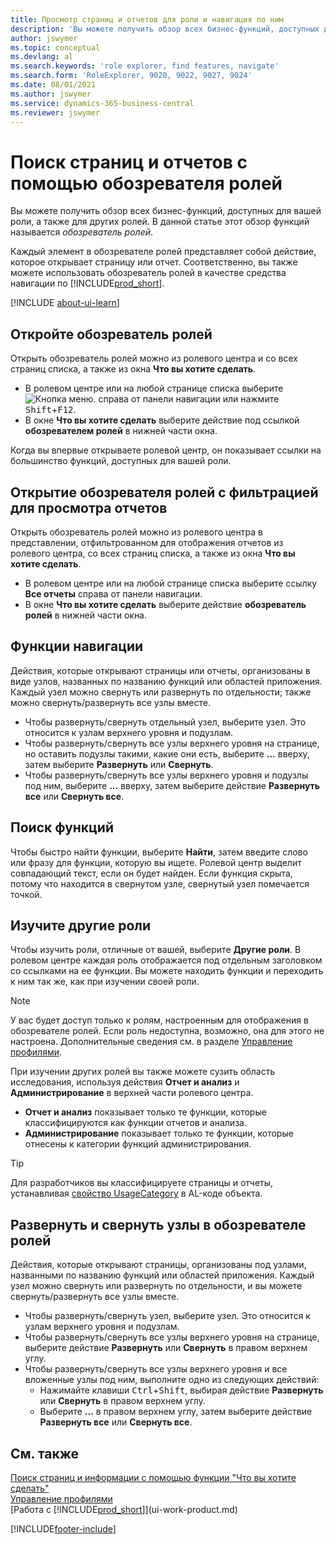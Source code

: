 ```yaml
---
title: Просмотр страниц и отчетов для роли и навигация по ним
description: 'Вы можете получить обзор всех бизнес-функций, доступных для вашей роли, а также для других ролей, с помощью обозревателя ролей.'
author: jswymer
ms.topic: conceptual
ms.devlang: al
ms.search.keywords: 'role explorer, find features, navigate'
ms.search.form: 'RoleExplorer, 9020, 9022, 9027, 9024'
ms.date: 08/01/2021
ms.author: jswymer
ms.service: dynamics-365-business-central
ms.reviewer: jswymer
---
```


# Поиск страниц и отчетов с помощью обозревателя ролей

Вы можете получить обзор всех бизнес-функций, доступных для вашей роли, а также для других ролей. В данной статье этот обзор функций называется *обозреватель ролей*.

Каждый элемент в обозревателе ролей представляет собой действие, которое открывает страницу или отчет. Соответственно, вы также можете использовать обозреватель ролей в качестве средства навигации по [!INCLUDE[prod_short](includes/prod_short.md)].

[!INCLUDE [about-ui-learn](includes/about-ui-learn.md)]

## Откройте обозреватель ролей

Открыть обозреватель ролей можно из ролевого центра и со всех страниц списка, а также из окна **Что вы хотите сделать**.

- В ролевом центре или на любой странице списка выберите ![Кнопка меню.](media/ui_menu_button.png "Кнопка меню") справа от панели навигации или нажмите <kbd>Shift</kbd>+<kbd>F12</kbd>.
- В окне **Что вы хотите сделать** выберите действие под ссылкой **обозревателем ролей** в нижней части окна.

Когда вы впервые открываете ролевой центр, он показывает ссылки на большинство функций, доступных для вашей роли.

## Открытие обозревателя ролей с фильтрацией для просмотра отчетов 

Открыть обозреватель ролей можно из ролевого центра в представлении, отфильтрованном для отображения отчетов из ролевого центра, со всех страниц списка, а также из окна **Что вы хотите сделать**.

- В ролевом центре или на любой странице списка выберите ссылку **Все отчеты** справа от панели навигации.
- В окне **Что вы хотите сделать** выберите действие **обозреватель ролей** в нижней части окна.

## Функции навигации

Действия, которые открывают страницы или отчеты, организованы в виде узлов, названных по названию функций или областей приложения. Каждый узел можно свернуть или развернуть по отдельности; также можно свернуть/развернуть все узлы вместе.

- Чтобы развернуть/свернуть отдельный узел, выберите узел. Это относится к узлам верхнего уровня и подузлам.
- Чтобы развернуть/свернуть все узлы верхнего уровня на странице, но оставить подузлы такими, какие они есть, выберите **...** вверху, затем выберите **Развернуть** или **Свернуть**.
- Чтобы развернуть/свернуть все узлы верхнего уровня и подузлы под ним, выберите **...** вверху, затем выберите действие **Развернуть все** или **Свернуть все**.

## Поиск функций

Чтобы быстро найти функции, выберите **Найти**, затем введите слово или фразу для функции, которую вы ищете. Ролевой центр выделит совпадающий текст, если он будет найден. Если функция скрыта, потому что находится в свернутом узле, свернутый узел помечается точкой. 

## Изучите другие роли

Чтобы изучить роли, отличные от вашей, выберите **Другие роли**. В ролевом центре каждая роль отображается под отдельным заголовком со ссылками на ее функции. Вы можете находить функции и переходить к ним так же, как при изучении своей роли.

> [!NOTE]
> У вас будет доступ только к ролям, настроенным для отображения в обозревателе ролей. Если роль недоступна, возможно, она для этого не настроена. Дополнительные сведения см. в разделе [Управление профилями](admin-users-profiles-roles.md). 

При изучении других ролей вы также можете сузить область исследования, используя действия **Отчет и анализ** и **Администрирование** в верхней части ролевого центра.

- **Отчет и анализ** показывает только те функции, которые классифицируются как функции отчетов и анализа.
- **Администрирование** показывает только те функции, которые отнесены к категории функций администрирования.

> [!TIP]
> Для разработчиков вы классифицируете страницы и отчеты, устанавливая [свойство UsageCategory](/dynamics365/business-central/dev-itpro/developer/properties/devenv-usagecategory-property) в AL-коде объекта.
<!--
 
## Role explorer actions

There a several actions along the top of the role explorer to help you locate features of your role and other roles.

|Action|Description|
|------|------|
|**All**|Shows all features that are related to the role.|
|**Find**|Lets you enter a word or phrase to quickly locate feature names that match.|
|**Explore more roles**|All business features that are available for all roles including your own. When exploring all roles, the other actions work the same way, except for all roles shown. **NOTE:** You can only access roles that are set up to show in role explorer. For more information, see [Manage Profiles](admin-users-profiles-roles.md).  |
|**Report & Analysis**|This action Shows only those features that are categorized as reports and analysis features.|
|**Administration**|Shows only those features that are categorized as administration features.|



<!--
Choose the **Find** action at the top of the role explorer to quickly locate feature names that contain a certain term.

Choose the **Explore more roles** action at the top of the role explorer to get an overview of all business features that are available for all roles including your own.

> [!NOTE]
> Only Role Center actions for profiles where the **Show in Role Explorer** check box is selected will appear on the extended version of the role explorer (shown with the **Explore more roles** action). For more information, see [Manage Profiles](admin-users-profiles-roles.md).
-->

## Развернуть и свернуть узлы в обозревателе ролей

Действия, которые открывают страницы, организованы под узлами, названными по названию функций или областей приложения. Каждый узел можно свернуть или развернуть по отдельности, и вы можете свернуть/развернуть все узлы вместе.

- Чтобы развернуть/свернуть узел, выберите узел. Это относится к узлам верхнего уровня и подузлам.
- Чтобы развернуть/свернуть все узлы верхнего уровня на странице, выберите действие **Развернуть** или **Свернуть** в правом верхнем углу.
- Чтобы развернуть/свернуть все узлы верхнего уровня и все вложенные узлы под ним, выполните одно из следующих действий:
  - Нажимайте клавиши <kbd>Ctrl</kbd>+<kbd>Shift</kbd>, выбирая действие **Развернуть** или **Свернуть** в правом верхнем углу.
  - Выберите **...** в правом верхнем углу, затем выберите действие **Развернуть все** или **Свернуть все**.

## См. также

[Поиск страниц и информации с помощью функции "Что вы хотите сделать"](ui-search.md)  
[Управление профилями](admin-users-profiles-roles.md)  
[Работа с [!INCLUDE[prod_short](includes/prod_short.md)]](ui-work-product.md)  

[!INCLUDE[footer-include](includes/footer-banner.md)]
